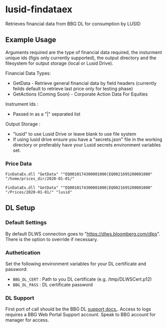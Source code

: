 # lusid-findataex

Retrieves financial data from BBG DL for consumption by LUSID

## Example Usage

Arguments required are the type of financial data required, the insturment unique ids (figis only currently supported), the output directory and the filesystem for output storage (local or Lusid Drive).

Financial Data Types:
* GetData - Retrieve general financial data by field headers (currently feilds default to retrieve last price only for testing phase)
* GetActions (Coming Soon) - Corporate Action Data For Equities

Instrument Ids : 
* Passed in as a "|" separated list

Output Storage : 
* "lusid" to use Lusid Drive or leave blank to use file system
* If using lusid drive ensure you have a "secrets.json" file in the working directory or preferably have your Lusid secrets environment variables set.

### Price Data

`FinDataEx.dll "GetData" ""EQ0010174300001000|EQ0021695200001000" "/home/prices_dir/2020-01-01/"`

`FinDataEx.dll "GetData" ""EQ0010174300001000|EQ0021695200001000" "/Prices/2020-01-01/" "lusid"`


## DL Setup

### Default Settings

By default DLWS connection goes to "https://dlws.bloomberg.com/dlps". There is the option to override if necessary.

### Authetication

Set the following environment variables for your DL certificate and password:

* `BBG_DL_CERT` : Path to you DL certificate (e.g. /tmp/DLWSCert.p12)
* `BBG_DL_PASS` : DL certificate password

### DL Support

First port of call should be the BBG DL [support docs.](https://service.bloomberg.com/portal/docs/dl). Access to logs requires a BBG Web Portal Support account. Speak to BBG account for manager for access. 
